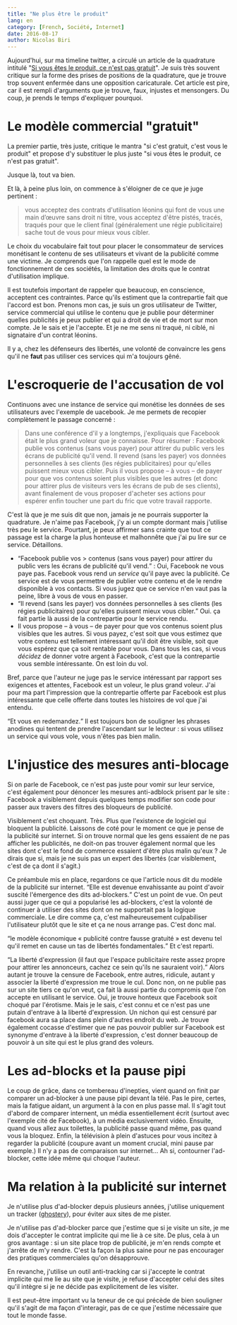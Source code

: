```yaml
---
title: "Ne plus être le produit"
lang: en
category: [French, Société, Internet]
date: 2016-08-17
author: Nicolas Biri
---
```


Aujourd'hui, sur ma timeline twitter, a circulé un article de la quadrature
intitulé
"[Si vous êtes le produit, ce n'est pas gratuit](https://www.laquadrature.net/fr/si-vous-etes-le-produit)".
Je suis très souvent critique sur la forme des prises de positions de la
quadrature, que je trouve trop souvent enfermée dans une opposition
caricaturale. Cet article est pire, car il est rempli d'arguments que je
trouve, faux, injustes et mensongers. Du coup, je prends le temps
d'expliquer pourquoi.

# Le modèle commercial "gratuit"

La premier partie, très juste, critique le mantra "si c'est gratuit, c'est vous
le produit" et propose d'y substituer le plus juste "si vous êtes le produit,
ce n'est pas gratuit".

Jusque là, tout va bien.

Et là, à peine plus loin, on commence à s'éloigner de ce que je juge pertinent :

> vous acceptez des contrats d'utilisation léonins qui font de vous une main
> d’œuvre sans droit ni titre, vous acceptez d'être pistés, tracés, traqués
> pour que le client final (généralement une régie publicitaire) sache
> tout de vous pour mieux vous cibler.

Le choix du vocabulaire fait tout pour placer le consommateur de services
monétisant le contenu de ses utilisateurs et vivant de la publicité comme une
victime. Je comprends que l'on rappelle quel est le mode de fonctionnement de
ces sociétés, la limitation des droits que le contrat d'utilisation implique.

Il est toutefois important de rappeler que beaucoup, en conscience, acceptent
ces contraintes. Parce qu'ils estiment que la contrepartie fait que l'accord
est bon. Prenons mon cas, je suis un gros utilisateur de Twitter, service
commercial qui utilise le contenu que je publie pour déterminer quelles
publicités je peux publier et qui a droit de vie et de mort sur mon compte. Je
le sais et je l'accepte. Et je ne me sens ni traqué, ni ciblé, ni signataire
d'un contrat léonins.

Il y a, chez les défenseurs des libertés, une volonté de convaincre les gens
qu'il ne **faut** pas utiliser ces  services qui m'a toujours gêné.

# L'escroquerie de l'accusation de vol

Continuons avec une instance de service qui monétise les données de ses
utilisateurs avec l'exemple de uacebook. Je me permets de recopier
complètement le passage concerné :

> Dans une conférence d'il y a longtemps, j'expliquais que Facebook était le
> plus grand voleur que je connaisse. Pour résumer : Facebook publie vos
> contenus (sans vous payer) pour attirer du public vers les écrans de
> publicité qu'il vend. Il revend (sans les payer) vos données personnelles à
> ses clients (les régies publicitaires) pour qu'elles puissent mieux vous
> cibler. Puis il vous propose – à vous – de payer pour que vos contenus
> soient plus visibles que les autres (et donc pour attirer plus de visiteurs
> vers les écrans de pub de ses clients), avant finalement de vous proposer
> d'acheter ses actions pour espérer enfin toucher une part du fric que votre
> travail rapporte.

C'est là que je me suis dit que non, jamais je ne pourrais supporter la
quadrature. Je n'aime pas Facebook, j'y ai un compte dormant mais j'utilise
très peu le service. Pourtant, je peux affirmer sans crainte que tout ce
passage est la charge la plus honteuse et malhonnête que j'ai pu lire sur ce
service. Détaillons.

- <q>Facebook publie vos > contenus (sans vous payer) pour attirer du public
 vers les écrans de publicité qu'il vend.</q> : Oui, Facebook ne vous paye pas.
 Facebook vous rend un _service_ qu'il paye avec la publicité. Ce service est
 de vous permettre de publier votre contenu et de le rendre disponible à vos
 contacts.  Si vous jugez que ce service n'en vaut pas la peine, libre à vous
 de vous en passer.
- <q>Il revend (sans les payer) vos données personnelles à ses clients (les
 régies publicitaires) pour qu'elles puissent mieux vous cibler.</q> Oui. ça
 fait partie là aussi de la contrepartie pour le service rendu.
-  </q>Il vous propose – à vous – de payer pour que vos contenus soient plus
 visibles que les autres.</q> Si vous payez, c'est soit que vous estimez que
 votre contenu est tellement intéressant qu'il doit être visible, soit que
 vous espérez que ça soit rentable pour vous. Dans tous les cas, si vous
 _décidez_ de donner votre argent à Facebook, c'est que la contrepartie vous
 semble intéressante. On est loin du vol.

Bref, parce que l'auteur ne juge pas le service intéressant par rapport ses
exigences et attentes, Facebook est un voleur, le plus grand voleur. J'ai
pour ma part l'impression que la contrepartie offerte par Facebook est plus
intéressante que celle offerte dans toutes les histoires de vol que j'ai
entendu.

<q>Et vous en redemandez.</q> Il est toujours bon de souligner les phrases
anodines qui tentent de prendre l'ascendant sur le lecteur : si vous
utilisez un service qui vous vole, vous n'êtes pas bien malin.

# L'injustice des mesures anti-blocage

Si on parle de Facebook, ce n'est pas juste pour vomir sur leur service, c'est
également pour dénoncer les mesures anti-adblock prisent par le site : Facebook
a visiblement depuis quelques temps modifier son code pour passer aux travers
des filtres des bloqueurs de publicité.

Visiblement c'est choquant. Très. Plus que l'existence de logiciel qui bloquent
la publicité. Laissons de coté pour le moment ce que je pense de la publicité
sur internet. Si on trouve normal que les gens essaient de ne pas afficher les
publicités, ne doit-on pas trouver également normal que les sites dont c'est le
fond de commerce essaient d'être plus malin qu'eux ? Je dirais que si, mais je
ne suis pas un expert des libertés (car visiblement, c'est de ça dont il
s'agit.)

Ce préambule mis en place, regardons ce que l'article nous dit du modèle de la
publicité sur internet. <q>Elle est devenue envahissante au point d'avoir suscité
l'émergence des dits ad-blockers.</q> C'est un point de vue. On peut aussi juger
que ce qui a popularisé les ad-blockers, c'est la volonté de continuer à
utiliser des sites dont on ne supportait pas la logique commerciale. Le dire
comme ça, c'est malheureusement culpabiliser l'utilisateur plutôt que le site
et ça ne nous arrange pas. C'est donc mal.

<q>le modèle économique « publicité contre fausse gratuité » est devenu tel
qu'il remet en cause un tas de libertés fondamentales.</q> Et c'est reparti.

<q>La liberté d'expression (il faut que l'espace publicitaire reste
assez propre pour attirer les annonceurs, cachez ce sein qu'ils ne sauraient
voir).</q> Alors autant je trouve la censure de Facebook, entre autres,
ridicule, autant y associer la liberté d'expression me troue le cul.
Donc non, on ne publie pas sur un site tiers ce qu'on veut, ça fait là aussi
partie du compromis que l'on accepte en utilisant le service. Oui, je trouve
honteux que Facebook soit choqué par l'érotisme. Mais je le sais, c'est connu
et ce n'est pas une putain d'entrave à la liberté d'expression. Un nichon qui
est censuré par facebook aura sa place dans plein d'autres endroit du web. Je
trouve également cocasse d'estimer que ne pas pouvoir publier sur Facebook
est synonyme d'entrave à la liberté d'expression, c'est donner beaucoup de
pouvoir à un site qui est le plus grand des voleurs.

# Les ad-blocks et la pause pipi

Le coup de grâce, dans ce tombereau d'inepties, vient quand on finit par
comparer un ad-blocker à une pause pipi devant la télé. Pas le pire,
certes, mais la fatigue aidant, un argument à la con en plus passe mal.
Il s'agit tout d'abord de comparer internent, un média essentiellement écrit
(surtout avec l'exemple cité de Facebook), à un média exclusivement vidéo.
Ensuite, quand vous allez aux toilettes, la publicité passe quand même, pas
quand vous la bloquez. Enfin, la télévision à plein d'astuces pour vous
incitez à regarder la publicité (coupure avant un moment crucial, mini pause
par exemple.) Il n'y a pas de comparaison sur internet... Ah si, contourner
l'ad-blocker, cette idée même qui choque l'auteur.

# Ma relation à la publicité sur internet

Je n'utilise plus d'ad-blocker depuis plusieurs années, j'utilise uniquement
un tracker ([ghostery](https://www.ghostery.com)), pour éviter aux sites de me
pister.

Je n'utilise pas d'ad-blocker parce que j'estime que si je visite un site, je
me dois d'accepter le contrat implicite qui me lie à ce site. De plus, cela à
un gros avantage : si un site place trop de publicité, je m'en rends compte et
j'arrête de m'y rendre. C'est la façon la plus saine pour ne pas encourager
des pratiques commerciales qu'on désapprouve.

En revanche, j'utilise un outil anti-tracking car si j'accepte le contrat
implicite qui me lie au site que je visite, je refuse d'accepter celui des
sites qu'il intègre si je ne décide pas explicitement de les visiter.

Il est peut-être important vu la teneur de ce qui précède de bien souligner
qu'il s'agit de ma façon d'interagir, pas de ce que j'estime nécessaire que
tout le monde fasse.
